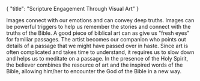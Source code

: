 { "title": "Scripture Engagement Through Visual Art" }

Images connect with our emotions and can convey deep truths. Images can be
powerful triggers to help us remember the stories and connect with the truths
of the Bible. A good piece of biblical art can as give us "fresh eyes" for
familiar passages. The artist becomes our companion who points out details of a
passage that we might have passed over in haste. Since art is often complicated
and takes time to understand, it requires us to slow down and helps us to
meditate on a passage. In the presence of the Holy Spirit, the believer
combines the resource of art and the inspired words of the Bible, allowing
him/her to encounter the God of the Bible in a new way.
